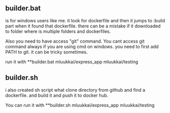 
## builder.bat

is for windows users like me. it look for dockerfile and then it jumps to :build part when it found that dockerfile.
there can be a mistake if it downloaded to folder where is multiple folders and dockerfiles.

Also you need to have access "git" command. You cant access git command always if you are using cmd on windows. you need to first add PATH to git. it can be tricky sometimes. 

run it with **builder.bat mluukkai/express_app mluukkai/testing

## builder.sh

i also created sh script what clone directory from github and find a dockerfile. and build it and push it to docker hub.


You can run it with **builder.sh mluukkai/express_app mluukkai/testing
